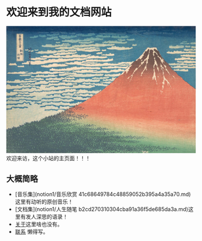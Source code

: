 # 欢迎来到我的文档网站
![084.png](images/ding.jpg)
 欢迎来访，这个小站的主页面！！！

## 大概简略
  - [音乐集](notion1/音乐欣赏 41c68649784c48859052b395a4a35a70.md)这里有动听的原创音乐！
  - [文档集](notion1/人生随笔 b2cd270310304cba91a36f5de685da3a.md)这里有发人深思的语录！
  - [关于](about/overview.md)这里啥也没有。
  - [联系](contact.md) 懒得写。

